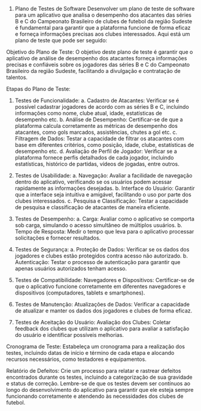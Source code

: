 
1.	Plano de Testes de Software
Desenvolver um plano de teste de software para um aplicativo que analisa o desempenho dos atacantes das séries B e C do Campeonato Brasileiro de clubes de futebol da região Sudeste é fundamental para garantir que a plataforma funcione de forma eficaz e forneça informações precisas aos clubes interessados. Aqui está um plano de teste que pode ser seguido:

Objetivo do Plano de Teste: O objetivo deste plano de teste é garantir que o aplicativo de análise de desempenho dos atacantes forneça informações precisas e confiáveis sobre os jogadores das séries B e C do Campeonato Brasileiro da região Sudeste, facilitando a divulgação e contratação de talentos.

Etapas do Plano de Teste:

1.	Testes de Funcionalidade:
a.	Cadastro de Atacantes: Verificar se é possível cadastrar jogadores de acordo com as séries B e C, incluindo informações como nome, clube atual, idade, estatísticas de desempenho etc.
b.	Análise de Desempenho: Certificar-se de que a plataforma calcula corretamente as métricas de desempenho dos atacantes, como gols marcados, assistências, chutes a gol etc.
c.	Filtragem de Dados: Testar a capacidade de filtrar os atacantes com base em diferentes critérios, como posição, idade, clube, estatísticas de desempenho etc.
d.	Avaliação de Perfil de Jogador: Verificar se a plataforma fornece perfis detalhados de cada jogador, incluindo estatísticas, histórico de partidas, vídeos de jogadas, entre outros.

2.	Testes de Usabilidade:
a.	Navegação: Avaliar a facilidade de navegação dentro do aplicativo, verificando se os usuários podem acessar rapidamente as informações desejadas.
b.	Interface do Usuário: Garantir que a interface seja intuitiva e amigável, facilitando o uso por parte dos clubes interessados.
c.	Pesquisa e Classificação: Testar a capacidade de pesquisa e classificação de atacantes de maneira eficiente.

3.	Testes de Desempenho:
a.	Carga: Avaliar como o aplicativo se comporta sob carga, simulando o acesso simultâneo de múltiplos usuários.
b.	Tempo de Resposta: Medir o tempo que leva para o aplicativo processar solicitações e fornecer resultados.
4.	Testes de Segurança:
a.	Proteção de Dados: Verificar se os dados dos jogadores e clubes estão protegidos contra acesso não autorizado.
b.	Autenticação: Testar o processo de autenticação para garantir que apenas usuários autorizados tenham acesso.

5.	Testes de Compatibilidade:
Navegadores e Dispositivos: Certificar-se de que o aplicativo funcione corretamente em diferentes navegadores e dispositivos (computadores, tablets e smartphones).

6.	Testes de Manutenção:
Atualizações de Dados: Verificar a capacidade de atualizar e manter os dados dos jogadores e clubes de forma eficaz.

7.	Testes de Aceitação do Usuário:
Avaliação dos Clubes: Coletar feedback dos clubes que utilizam o aplicativo para avaliar a satisfação do usuário e identificar possíveis melhorias.

Cronograma de Teste:
Estabeleça um cronograma para a realização dos testes, incluindo datas de início e término de cada etapa e alocando recursos necessários, como testadores e equipamentos.

Relatório de Defeitos:
Crie um processo para relatar e rastrear defeitos encontrados durante os testes, incluindo a categorização de sua gravidade e status de correção.
Lembre-se de que os testes devem ser contínuos ao longo do desenvolvimento do aplicativo para garantir que ele esteja sempre funcionando corretamente e atendendo às necessidades dos clubes de futebol.



